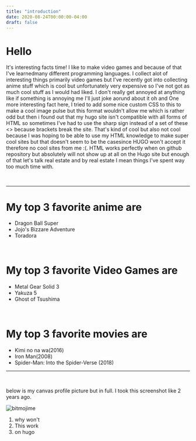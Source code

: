 ```yaml
---
title: "introduction"
date: 2020-08-24T00:00:00-04:00
draft: false
---
```

# Hello
It's interesting facts time! I like to make video games and because of that I've learnedmany different programming languages. I collect alot of interesting things primarily video games but I've recently got into collecting anime stuff which is cool but unfortunately very expensive so I've not got as much cool stuff as I would had liked. I don't really get annoyed at anything like if something is annoying me I'll just joke aorund about it oh and One more interesting fact here, I tried to add some nice custom CSS to this to make a cool image pulse but this format wouldn't allow me which is rather odd but then i found out that my hugo site isn't compatible with all forms of HTML so sometimes I've had to use the sharp sign instead of a set of these <> because brackets break the site. That's kind of cool but also not cool because I was hoping to be able to use my HTML knowledge to make super cool sites but that doesn't seem to be the casesince HUGO won't accept it therefore no cool sites from me :(. HTML works perfectly when on github repository but absolutely will not show up at all on the Hugo site but enough of that let's talk real estate and by real estate I mean things I've spent way too much time with.

<br>

___________

  # My top 3 favorite anime are
  - Dragon Ball Super
  - Jojo's Bizzare Adventure
  - Toradora

  
<br>


  # My top 3 favorite Video Games are
  - Metal Gear Solid 3
  - Yakuza 5
  - Ghost of Tsushima
<br>

 # My top 3 favorite movies are
  - Kimi no na wa(2016)
  - Iron Man(2008)
  - Spider-Man: Into the Spider-Verse (2018)


______________
 
  
<br>

below is my canvas profile picture but in full. I took this screenshot like 2 years ago.


![bitmojime](https://sharp-sammet-7aa19b.netlify.app/IMG_8681.png)

  <ol>
  <li>why won't</li>
  <li>This work</li>
  <li>on hugo</li>
</ol>
  

